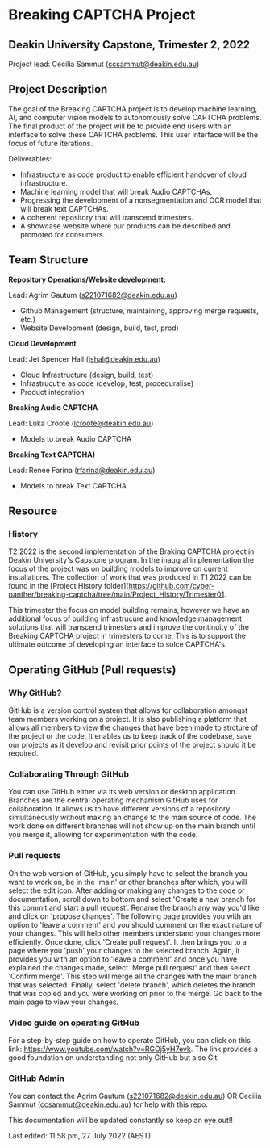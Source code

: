 # Breaking CAPTCHA Project
## Deakin University Capstone, Trimester 2, 2022

Project lead: Cecilia Sammut (ccsammut@deakin.edu.au)

## Project Description

The goal of the Breaking CAPTCHA project is to develop machine learning, AI, and computer vision models to autonomously solve CAPTCHA problems. The final product of the project will be to provide end users with an interface to solve these CAPTCHA problems. This user interface will be the focus of future iterations.

Deliverables:

-	Infrastructure as code product to enable efficient handover of cloud infrastructure.
-	Machine learning model that will break Audio CAPTCHAs.
-	Progressing the development of a nonsegmentation and OCR model that will break text CAPTCHAs.
-	A coherent repository that will transcend trimesters.
-	A showcase website where our products can be described and promoted for consumers.


## Team Structure

**Repository Operations/Website development:**

Lead: Agrim Gautum (s221071682@deakin.edu.au)

- Github Management (structure, maintaining, approving merge requests, etc.)
- Website Development (design, build, test, prod)

**Cloud Development**

Lead: Jet Spencer Hall (jshal@deakin.edu.au)

- Cloud Infrastructure (design, build, test)
- Infrastrucutre as code (develop, test, proceduralise)
- Product integration

**Breaking Audio CAPTCHA**

Lead: Luka Croote (lcroote@deakin.edu.au)

- Models to break Audio CAPTCHA

**Breaking Text CAPTCHA)**

Lead: Renee Farina (rfarina@deakin.edu.au)

- Models to break Text CAPTCHA

## Resource

### History

T2 2022 is the second implementation of the Braking CAPTCHA project in Deakin University's Capstone program. In the inaugral implementation the focus of the project was on building models to improve on current installations. The collection of work that was produced in T1 2022 can be found in the [Project History folder](https://github.com/cyber-panther/breaking-captcha/tree/main/Project_History/Trimester01.

This trimester the focus on model building remains, however we have an additional focus of building infrastrucure and knowledge management solutions that will transcend trimesters and improve the continuity of the Breaking CAPTCHA project in trimesters to come. This is to support the ultimate outcome of developing an interface to solce CAPTCHA's.

## Operating GitHub (Pull requests)

### Why GitHub?

GitHub is a version control system that allows for collaboration amongst team members working on a project. It is also publishing a platform that allows all members to view the changes that have been made to strcture of the project or the code. It enables us to keep track of the codebase, save our projects as it develop and revisit prior points of the project should it be required.

### Collaborating Through GitHub

You can use GitHub either via its web version or desktop application. Branches are the central operating mechanism GitHub uses for collaboration. It allows us to have different versions of a repository simultaneously without making an change to the main source of code. The work done on different branches will not show up on the main branch until you merge it, allowing for experimentation with the code.

### Pull requests

On the web version of GitHub, you simply have to select the branch you want to work on, be in the 'main' or other branches after which, you will select the edit icon. After adding or making any changes to the code or documentation, scroll down to bottom and select 'Create a new branch for this commit and start a pull request'. Rename the branch any way you'd like and click on 'propose changes'. The following page provides you with an option to 'leave a comment' and you should comment on the exact nature of your changes. This will help other members understand your changes more efficiently. Once done, click 'Create pull request'. It then brings you to a page where you 'push' your changes to the selected branch. Again, it provides you with an option to 'leave a comment' and once you have explained the changes made, select 'Merge pull request' and then select 'Confirm merge'. This step will merge all the changes with the main branch that was selected. Finally, select 'delete branch', which deletes the branch that was copied and you were working on prior to the merge. Go back to the main page to view your changes.

### Video guide on operating GitHub

For a step-by-step guide on how to operate GitHub, you can click on this link: <https://www.youtube.com/watch?v=RGOj5yH7evk>. The link provides a good foundation on understanding not only GitHub but also Git.

### GitHub Admin

You can contact the Agrim Gautum (s221071682@deakin.edu.au) OR Cecilia Sammut (ccsammut@deakin.edu.au) for help with this repo.

This documentation will be updated constantly so keep an eye out!!

Last edited: 11:58 pm, 27 July 2022 (AEST)
